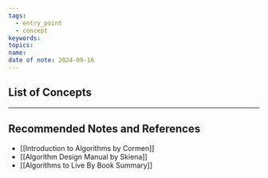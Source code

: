```yaml
---
tags:
  - entry_point
  - concept
keywords: 
topics: 
name: 
date of note: 2024-09-16
---
```


## List of Concepts











-----------
##  Recommended Notes and References



- [[Introduction to Algorithms by Cormen]]
- [[Algorithm Design Manual by Skiena]]
- [[Algorithms to Live By Book Summary]]